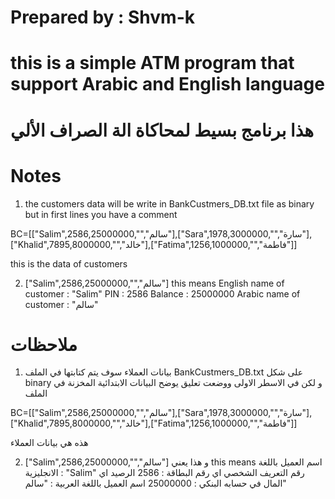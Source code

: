 # Prepared by : Shvm-k

# this is a simple ATM program that support Arabic and English language
# هذا برنامج بسيط لمحاكاة الة الصراف الألي 

# Notes
1. the customers data will be write in BankCustmers_DB.txt file as binary but in first lines you have a comment 

 BC=[["Salim",2586,25000000,"","سالم"],["Sara",1978,3000000,"","سارة"],["Khalid",7895,8000000,"","خالد"],["Fatima",1256,1000000,"","فاطمة"]]
 
 this is the data of customers

 2. ["Salim",2586,25000000,"","سالم"] 
 this means 
 English name of customer : "Salim"
 PIN : 2586
 Balance : 25000000
 Arabic name of customer : "سالم"

# ملاحظات
1. بيانات العملاء سوف يتم كتابتها في الملف BankCustmers_DB.txt على شكل binary و لكن في الاسطر الاولى ووضعت تعليق يوضح البيانات الابتدائية المخزنة في الملف 

 BC=[["Salim",2586,25000000,"","سالم"],["Sara",1978,3000000,"","سارة"],["Khalid",7895,8000000,"","خالد"],["Fatima",1256,1000000,"","فاطمة"]]
 
 هذه هي بيانات العملاء

 2. ["Salim",2586,25000000,"","سالم"] 
 و هذا يعني 
 this means 
 اسم العميل باللغة الانجليزية : "Salim"
 رقم التعريف الشخصي اي رقم البطاقة : 2586
 الرصيد اي المال في حسابه البنكي : 25000000
 اسم العميل باللغة العربية  : "سالم"
